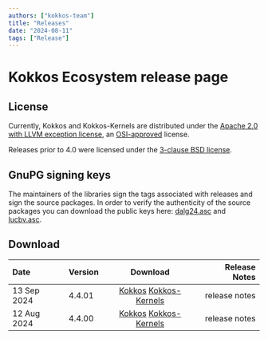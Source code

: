 ```yaml
---
authors: ["kokkos-team"]
title: "Releases"
date: "2024-08-11"
tags: ["Release"]
---
```


# Kokkos Ecosystem release page

## License

Currently, Kokkos and Kokkos-Kernels are distributed under the [Apache 2.0 with
LLVM exception license](
https://raw.githubusercontent.com/kokkos/kokkos/refs/tags/4.0.00/LICENSE),
an [OSI-approved](https://opensource.org/licenses/Apache-2.0) license.

Releases prior to 4.0 were licensed under the [3-clause BSD license](
https://raw.githubusercontent.com/kokkos/kokkos/refs/tags/3.0.00/LICENSE).

## GnuPG signing keys

The maintainers of the libraries sign the tags associated with releases and sign the source packages. In order to verify the authenticity of the source packages you can download the public keys here: [dalg24.asc](content/siging-keys/release-keys.asc) and [lucbv.asc](https://kokkos.org/downloads/signing-keys/lucbv.asc).

## Download

| Date | Version | Download | Release Notes |
| :--- | :------ | :------: | ------------: |
| 13 Sep 2024 | 4.4.01 | [Kokkos](https://github.com/kokkos/kokkos/releases/tag/4.4.01) [Kokkos-Kernels](https://github.com/kokkos/kokkos-kernels/releases/tag/4.4.01) | release notes |
| 12 Aug 2024 | 4.4.00 | [Kokkos](https://github.com/kokkos/kokkos/releases/tag/4.4.00) [Kokkos-Kernels](https://github.com/kokkos/kokkos-kernels/releases/tag/4.4.00) | release notes |
